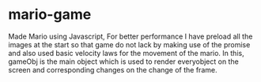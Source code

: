 # mario-game
Made Mario using Javascript, For better performance I have preload all the images at the start so that game do not lack by making use of the promise and also used basic velocity laws for the movement of the mario. In this, gameObj is the main object which is used to render everyobject on the screen and corresponding changes on the change of the frame.
